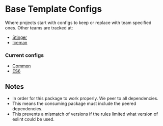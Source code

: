 # Base Template Configs

Where projects start with configs to keep or replace with team specified ones. Other teams are tracked at:

 * [Stinger](https://github.com/sourcetoad/pod-stinger-configs)
 * [Iceman](https://github.com/sourcetoad/pod-iceman-linter-config)

### Current configs
* [Common](packages/es6/README.md)
* [ES6](packages/vue/README.md)


## Notes

 * In order for this package to work properly. We peer to all dependencies.
 * This means the consuming package must include the peered dependencies.
 * This prevents a mismatch of versions if the rules limited what version of eslint could be used.
